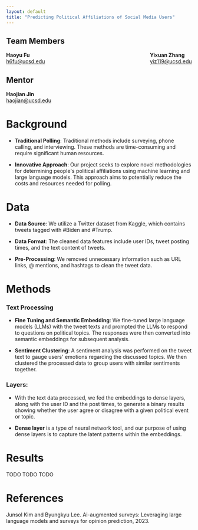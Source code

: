```yaml
---
layout: default
title: "Predicting Political Affiliations of Social Media Users"
---
```


## Team Members

<div style="display: flex; justify-content: space-between; align-items: center;">
  <div style="margin-right: 15px;">
    <strong>Haoyu Fu</strong><br>
    <a href="mailto:h6fu@ucsd.edu">h6fu@ucsd.edu</a>
  </div>
  <div>
    <strong>Yixuan Zhang</strong><br>
    <a href="mailto:yiz119@ucsd.edu">yiz119@ucsd.edu</a>
  </div>
</div>

## Mentor

<div style="display: flex; justify-content: start; align-items: center;">
  <div>
    <strong>Haojian Jin</strong><br>
    <a href="mailto:haojian@ucsd.edu">haojian@ucsd.edu</a>
  </div>
</div>




# Background

- **Traditional Polling**: Traditional methods include surveying, phone calling, and interviewing. These methods are time-consuming and require significant human resources.

- **Innovative Approach**: Our project seeks to explore novel methodologies for determining people's political affiliations using machine learning and large language models. This approach aims to potentially reduce the costs and resources needed for polling.

# Data

- **Data Source**: We utilize a Twitter dataset from Kaggle, which contains tweets tagged with #Biden and #Trump.

- **Data Format**: The cleaned data features include user IDs, tweet posting times, and the text content of tweets.

- **Pre-Processing**: We removed unnecessary information such as URL links, @ mentions, and hashtags to clean the tweet data.

# Methods

### Text Processing

- **Fine Tuning and Semantic Embedding**: We fine-tuned large language models (LLMs) with the tweet texts and prompted the LLMs to respond to questions on political topics. The responses were then converted into semantic embeddings for subsequent analysis.

- **Sentiment Clustering**: A sentiment analysis was performed on the tweet text to gauge users' emotions regarding the discussed topics. We then clustered the processed data to group users with similar sentiments together.

### Layers:
- With the text data processed, we fed the embeddings to dense layers, along with the
user ID and the post times, to generate a binary results showing whether the user
agree or disagree with a given political event or topic.

- **Dense layer** is a type of neural network tool, and our purpose of using dense layers is to capture the latent patterns within the embeddings.

# Results
TODO
TODO
TODO

# References
Junsol Kim and Byungkyu Lee. Ai-augmented surveys: Leveraging large language models and surveys for opinion prediction, 2023.
